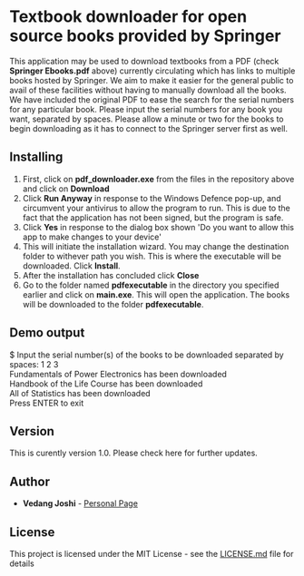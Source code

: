 # Textbook downloader for open source books provided by Springer

This application may be used to download textbooks from a PDF (check **Springer Ebooks.pdf** above) currently circulating 
  which has links to multiple books hosted by Springer. We aim to make it easier for the general public to avail of these facilities
   without having to manually download all the books. We have included the original PDF to ease the 
   search for the serial numbers for any particular book. Please input the serial numbers for any book you want, separated by spaces. Please allow a minute or two for the books to begin downloading as it has to connect to 
  the Springer server first as well.
  
## Installing
1. First, click on **pdf_downloader.exe** from the files in the repository above and click on **Download**
2. Click **Run Anyway** in response to the Windows Defence pop-up, and circumvent your antivirus to allow the program to run. This is due to the fact that the application has not been signed, but the program is safe.
2. Click **Yes** in response to the dialog box shown 'Do you want to allow this app to make changes to your device'
3. This will initiate the installation wizard. You may change the destination folder to withever path you wish. This is where the executable will be downloaded. Click **Install**.
4. After the installation has concluded click **Close**
5. Go to the folder named **pdfexecutable** in the directory you specified earlier and click on **main.exe**. This will open the application. The books will be downloaded to the folder **pdfexecutable**.

## Demo output

$ Input the serial number(s) of the books to be downloaded separated by spaces: 1 2 3  
Fundamentals of Power Electronics has been downloaded  
Handbook of the Life Course has been downloaded  
All of Statistics has been downloaded  
Press ENTER to exit  


## Version

This is curently version 1.0. Please check here for further updates. 

## Author

* **Vedang Joshi**  - [Personal Page](https://sites.google.com/view/vjoshi)


## License

This project is licensed under the MIT License - see the [LICENSE.md](LICENSE.md) file for details

